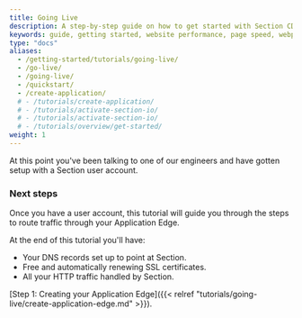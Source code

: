 ```yaml
---
title: Going Live
description: A step-by-step guide on how to get started with Section CDG.
keywords: guide, getting started, website performance, page speed, webpage speed, website security, content delivery network, CDN
type: "docs"
aliases:
  - /getting-started/tutorials/going-live/
  - /go-live/
  - /going-live/
  - /quickstart/
  - /create-application/
  # - /tutorials/create-application/
  # - /tutorials/activate-section-io/
  # - /tutorials/activate-section-io/
  # - /tutorials/overview/get-started/
weight: 1
---
```


At this point you've been talking to one of our engineers and have gotten setup with a Section user account.

### Next steps

Once you have a user account, this tutorial will guide you through the steps to route traffic through your Application Edge.

At the end of this tutorial you'll have:

* Your DNS records set up to point at Section.
* Free and automatically renewing SSL certificates.
* All your HTTP traffic handled by Section.

[Step 1: Creating your Application Edge]({{< relref "tutorials/going-live/create-application-edge.md" >}}).